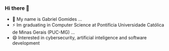 ### Hi there 👋
- 🔭 My name is Gabriel Gomides ...
- ⚡ Im graduating in Computer Science at Pontifícia Universidade Católica de Minas Gerais (PUC-MG) ...
- 😄 Interested in cybersecurity, artificial inteligence and software development
<!--
**gomideus/gomideus** is a ✨ _special_ ✨ repository because its `README.md` (this file) appears on your GitHub profile.

Here are some ideas to get you started:

- 🔭 I’m currently working on ...
- 🌱 I’m currently learning ...
- 👯 I’m looking to collaborate on ...
- 🤔 I’m looking for help with ...
- 💬 Ask me about ...
- 📫 How to reach me: ...
- 😄 Pronouns: ...
- ⚡ Fun fact: ...
-->
